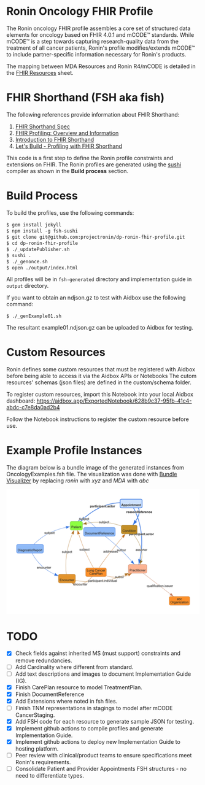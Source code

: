 # Ronin Oncology FHIR Profile
The Ronin oncology FHIR profile assembles a core set of structured data elements for oncology based on FHIR 4.0.1 and mCODE™ standards.  While mCODE™ is a step towards capturing research-quality data from the treatment of all cancer patients, Ronin's profile modifies/extends mCODE™ to include partner-specific information necessary for Ronin's products.

The mapping between MDA Resources and Ronin R4/mCODE is detailed in the [FHIR Resources](https://docs.google.com/spreadsheets/d/1qSqmaAK_GaDUUZACUQ6TI5Q9qvQ2BwvQ_KRjl10OoU0/edit?ts=60be5536#gid=0) sheet.

# FHIR Shorthand (FSH aka fish)
The following references provide information about FHIR Shorthand:
1. [FHIR Shorthand Spec](https://build.fhir.org/ig/HL7/fhir-shorthand/index.html)
2. [FHIR Profiling: Overview and Information](https://www.youtube.com/watch?v=dku3lqIYEls)
3. [Introduction to FHIR Shorthand](https://www.youtube.com/watch?v=RfmqpUA606U)
4. [Let's Build - Profiling with FHIR Shorthand](https://www.youtube.com/watch?v=7yzLzQjict0)

This code is a first step to define the Ronin profile constraints and extensions on FHIR.  The Ronin profiles are generated using the [sushi](https://github.com/FHIR/sushi) compiler as shown in the **Build process** section.

# Build Process
To build the profiles, use the following commands:
```
$ gem install jekyll
$ npm install -g fsh-sushi
$ git clone git@github.com:projectronin/dp-ronin-fhir-profile.git
$ cd dp-ronin-fhir-profile
$ ./_updatePublisher.sh
$ sushi .
$ ./_genonce.sh
$ open ./output/index.html
```
All profiles will be in `fsh-generated` directory and implementation guide in `output` directory.

If you want to obtain an ndjson.gz to test with Aidbox use the following command:
```
$ ./_genExample01.sh
```

The resultant example01.ndjson.gz can be uploaded to Aidbox for testing.

# Custom Resources
Ronin defines some custom resources that must be registered with Aidbox before being able to access it via the Aidbox APIs or Notebooks
The cutom resources' schemas (json files) are defined in the custom/schema folder.

To register custom resources, import this Notebook into your local Aidbox dashboard:
https://aidbox.app/ExportedNotebook/628b9c37-95fb-41c4-abdc-c7e8da0ad2b4

Follow the Notebook instructions to register the custom resource before use.

# Example Profile Instances
The diagram below is a bundle image of the generated instances from OncologyExamples.fsh file.
The visualization was done with [Bundle Visualizer](http://clinfhir.com/bundleVisualizer.html) by replacing *ronin* with *xyz* and *MDA* with *abc*

![Ronin Oncology Example](./input/images/RoninOncologyExample.png?raw=true "Ronin Oncology Example")

# TODO
- [X] Check fields against inherited MS (must support) constraints and remove redundancies.
- [ ] Add Cardinality where different from standard.
- [ ] Add text descriptions and images to document Implementation Guide (IG).
- [X] Finish CarePlan resource to model TreatmentPlan.
- [X] Finish DocumentReference
- [X] Add Extensions where noted in fsh files.
- [ ] Finish TNM representations in stagings to model after mCODE CancerStaging.
- [X] Add FSH code for each resource to generate sample JSON for testing.
- [X] Implement github actions to compile profiles and generate Implementation Guide.
- [X] Implement github actions to deploy new Implementation Guide to hosting platform.
- [ ] Peer review with clinical/product teams to ensure specifications meet Ronin's requirements.
- [ ] Consolidate Patient and Provider Appointments FSH structures - no need to differentiate types.
